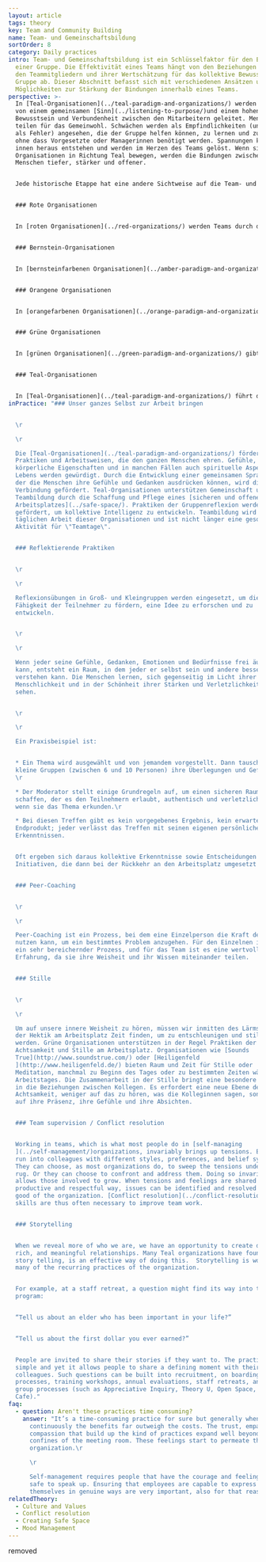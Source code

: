 ```yaml
---
layout: article
tags: theory
key: Team and Community Building
name: Team- und Gemeinschaftsbildung
sortOrder: 8
category: Daily practices
intro: Team- und Gemeinschaftsbildung ist ein Schlüsselfaktor für den Erfolg
  einer Gruppe. Die Effektivität eines Teams hängt von den Beziehungen zwischen
  den Teammitgliedern und ihrer Wertschätzung für das kollektive Bewusstsein der
  Gruppe ab. Dieser Abschnitt befasst sich mit verschiedenen Ansätzen und
  Möglichkeiten zur Stärkung der Bindungen innerhalb eines Teams.
perspective: >-
  In [Teal-Organisationen](../teal-paradigm-and-organizations/) werden die Teams
  von einem gemeinsamen [Sinn](../listening-to-purpose/)und einem hohen Maß an
  Bewusstsein und Verbundenheit zwischen den Mitarbeitern geleitet. Menschen
  teilen für das Gemeinwohl. Schwächen werden als Empfindlichkeiten (und nicht
  als Fehler) angesehen, die der Gruppe helfen können, zu lernen und zu wachsen,
  ohne dass Vorgesetzte oder Managerinnen benötigt werden. Spannungen können von
  innen heraus entstehen und werden im Herzen des Teams gelöst. Wenn sich
  Organisationen in Richtung Teal bewegen, werden die Bindungen zwischen den
  Menschen tiefer, stärker und offener.


  Jede historische Etappe hat eine andere Sichtweise auf die Team- und Gemeinschaftsbildung und sehr unterschiedliche Praktiken hervorgebracht:


  ### Rote Organisationen


  In [roten Organisationen](../red-organizations/) werden Teams durch das Charisma des Leiters und seine Fähigkeit, seine Energie und Ziele auf seine Mitarbeiter zu übertragen, zusammengehalten. Die Stärke und Macht der Führungskraft schützt die Gemeinschaft vor ihren Ängsten und Sorgen gegenüber der Außenwelt.


  ### Bernstein-Organisationen


  In [bernsteinfarbenen Organisationen](../amber-paradigm-and-organizations/) sind die Führungskräfte für die Ergebnisse ihrer Teams verantwortlich. Es werden Anweisungen gegeben und klare Parameter, Prozesse und Richtlinien leiten die Entscheidungsfindung. Die Effizienz von Teams hängt im Allgemeinen von der Fähigkeit ihrer Führungskräfte ab, Ziele klar und realistisch zu kommunizieren. Eine wechselseitige Kommunikation wird oft als unnötig erachtet. Die Mitarbeiterinnen fühlen sich oft stark mit ihrem Unternehmen verbunden und knüpfen enge Bande innerhalb ihrer Peer-Group. In der Regel knüpft man Kontakte zu anderen Mitarbeitern der gleichen Ebene.


  ### Orangene Organisationen


  In [orangefarbenen Organisationen](../orange-paradigm-and-organizations/) wird die Fähigkeit zur Teamarbeit als ein Mittel zur Verbesserung der Leistung und Produktivität der Mitarbeiter angesehen. Orangefarbene Organisationen fördern häufig Teambuilding-Aktivitäten und integrieren sie in die Struktur des Unternehmens. Teambuilding wird als eine wettbewerbsorientierte Aktivität betrachtet. Die Veranstaltungen sind manchmal so konzipiert, dass sie starke emotionale Erlebnisse bieten (Herausforderungen, Extremsportarten, Partys usw.), um Menschen zusammenzuschweißen. Oft werden auch verschiedene Persönlichkeitstypen kennengelernt, damit die Mitarbeiterinnen lernen, ihr Verhalten zum Nutzen des Teams anzupassen.


  ### Grüne Organisationen


  In [grünen Organisationen](../green-paradigm-and-organizations/) gibt es Raum für den Austausch von Gefühlen und Emotionen mit Kollegen. Oft werden lustige und soziale Aktivitäten organisiert, damit sich die Menschen besser kennenlernen können. Dies erhöht das Verständnis und das Vertrauen zwischen den Kolleginnen. Die Teambildung soll auch die Entwicklung gemeinsamer Werte und Visionen durch Bottom-up-Prozesse unterstützen. Team- oder Community-Building-Aktivitäten werden in der Regel durch Personalinitiativen vorangetrieben. Grüne Organisationen investieren auch häufig in externes Engagement und Gemeinschaftsbildung als Teil ihrer Strategie der sozialen Verantwortung.


  ### Teal-Organisationen


  In [Teal-Organisationen](../teal-paradigm-and-organizations/) führt die Stärke der Verbindung zwischen den Menschen zu einem Umfeld, in dem die kollektive Intelligenz gefördert und beachtet wird. Jeder trägt auf seine Weise bei und erkennt, dass die Gruppe nur dann erfolgreich ist, wenn auch er selbst erfolgreich ist. Die Menschen werden dazu ermutigt, sich ganz in die Arbeit einzubringen und ihre Verletzlichkeit, Ideen und Stärken in einem vertrauensvollen Umfeld zu teilen. Sie wenden Praktiken an, die eine offene und vertrauensvolle Kommunikation unterstützen und die Kreativität am Arbeitsplatz fördern. Sie ermutigen auch oft dazu, sich Zeit zu nehmen, um durch Meditation oder stille Praktiken zur Ruhe zu kommen und nachzudenken.
inPractice: "### Unser ganzes Selbst zur Arbeit bringen


  \r

  \r

  Die [Teal-Organisationen](../teal-paradigm-and-organizations/) fördern
  Praktiken und Arbeitsweisen, die den ganzen Menschen ehren. Gefühle, Gedanken,
  körperliche Eigenschaften und in manchen Fällen auch spirituelle Aspekte des
  Lebens werden gewürdigt. Durch die Entwicklung einer gemeinsamen Sprache, in
  der die Menschen ihre Gefühle und Gedanken ausdrücken können, wird die
  Verbindung gefördert. Teal-Organisationen unterstützen Gemeinschaft und
  Teambildung durch die Schaffung und Pflege eines [sicheren und offenen
  Arbeitsplatzes](../safe-space/). Praktiken der Gruppenreflexion werden
  gefördert, um kollektive Intelligenz zu entwickeln. Teambildung wird Teil der
  täglichen Arbeit dieser Organisationen und ist nicht länger eine gesonderte
  Aktivität für \"Teamtage\".


  ### Reflektierende Praktiken


  \r

  \r

  Reflexionsübungen in Groß- und Kleingruppen werden eingesetzt, um die
  Fähigkeit der Teilnehmer zu fördern, eine Idee zu erforschen und zu
  entwickeln.


  \r

  \r

  Wenn jeder seine Gefühle, Gedanken, Emotionen und Bedürfnisse frei äußern
  kann, entsteht ein Raum, in dem jeder er selbst sein und andere besser
  verstehen kann. Die Menschen lernen, sich gegenseitig im Licht ihrer
  Menschlichkeit und in der Schönheit ihrer Stärken und Verletzlichkeit zu
  sehen.


  \r

  \r

  Ein Praxisbeispiel ist:


  * Ein Thema wird ausgewählt und von jemandem vorgestellt. Dann tauschen
  kleine Gruppen (zwischen 6 und 10 Personen) ihre Überlegungen und Gefühle aus.
  \r

  * Der Moderator stellt einige Grundregeln auf, um einen sicheren Raum zu
  schaffen, der es den Teilnehmern erlaubt, authentisch und verletzlich zu sein,
  wenn sie das Thema erkunden.\r

  * Bei diesen Treffen gibt es kein vorgegebenes Ergebnis, kein erwartetes
  Endprodukt; jeder verlässt das Treffen mit seinen eigenen persönlichen
  Erkenntnissen.


  Oft ergeben sich daraus kollektive Erkenntnisse sowie Entscheidungen und
  Initiativen, die dann bei der Rückkehr an den Arbeitsplatz umgesetzt werden.


  ### Peer-Coaching


  \r

  \r

  Peer-Coaching ist ein Prozess, bei dem eine Einzelperson die Kraft des Teams
  nutzen kann, um ein bestimmtes Problem anzugehen. Für den Einzelnen ist es oft
  ein sehr bereichernder Prozess, und für das Team ist es eine wertvolle
  Erfahrung, da sie ihre Weisheit und ihr Wissen miteinander teilen.


  ### Stille


  \r

  \r

  Um auf unsere innere Weisheit zu hören, müssen wir inmitten des Lärms und
  der Hektik am Arbeitsplatz Zeit finden, um zu entschleunigen und still zu
  werden. Grüne Organisationen unterstützen in der Regel Praktiken der
  Achtsamkeit und Stille am Arbeitsplatz. Organisationen wie [Sounds
  True](http://www.soundstrue.com/) oder [Heiligenfeld
  ](http://www.heiligenfeld.de/) bieten Raum und Zeit für Stille oder
  Meditation, manchmal zu Beginn des Tages oder zu bestimmten Zeiten während des
  Arbeitstages. Die Zusammenarbeit in der Stille bringt eine besondere Qualität
  in die Beziehungen zwischen Kollegen. Es erfordert eine neue Ebene der
  Achtsamkeit, weniger auf das zu hören, was die Kolleginnen sagen, sondern mehr
  auf ihre Präsenz, ihre Gefühle und ihre Absichten.


  ### Team supervision / Conflict resolution


  Working in teams, which is what most people do in [self-managing
  ](../self-management/)organizations, invariably brings up tensions. Employees
  run into colleagues with different styles, preferences, and belief systems.
  They can choose, as most organizations do, to sweep the tensions under the
  rug. Or they can choose to confront and address them. Doing so invariably
  allows those involved to grow. When tensions and feelings are shared in a
  productive and respectful way, issues can be identified and resolved for the
  good of the organization. [Conflict resolution](../conflict-resolution/)
  skills are thus often necessary to improve team work.


  ### Storytelling


  When we reveal more of who we are, we have an opportunity to create deep,
  rich, and meaningful relationships. Many Teal organizations have found that
  story telling, is an effective way of doing this.  Storytelling is woven into
  many of the recurring practices of the organization.


  For example, at a staff retreat, a question might find its way into the
  program:


  “Tell us about an elder who has been important in your life?”


  “Tell us about the first dollar you ever earned?”


  People are invited to share their stories if they want to. The practice is
  simple and yet it allows people to share a defining moment with their
  colleagues. Such questions can be built into recruitment, on boarding
  processes, training workshops, annual evaluations, staff retreats, and large
  group processes (such as Appreciative Inquiry, Theory U, Open Space, World
  Cafe)."
faq:
  - question: Aren't these practices time consuming?
    answer: "It’s a time-consuming practice for sure but generally when done
      continuously the benefits far outweigh the costs. The trust, empathy, and
      compassion that build up the kind of practices expand well beyond the
      confines of the meeting room. These feelings start to permeate the whole
      organization.\r

      \r

      Self-management requires people that have the courage and feeling
      safe to speak up. Ensuring that employees are capable to express
      themselves in genuine ways are very important, also for that reason."
relatedTheory:
  - Culture and Values
  - Conflict resolution
  - Creating Safe Space
  - Mood Management
---
```

removed